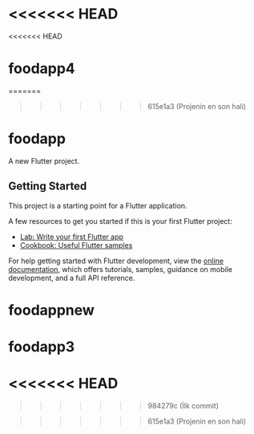 <<<<<<< HEAD
=======
<<<<<<< HEAD
# foodapp4
=======
>>>>>>> 615e1a3 (Projenin en son hali)
# foodapp

A new Flutter project.

## Getting Started

This project is a starting point for a Flutter application.

A few resources to get you started if this is your first Flutter project:

- [Lab: Write your first Flutter app](https://docs.flutter.dev/get-started/codelab)
- [Cookbook: Useful Flutter samples](https://docs.flutter.dev/cookbook)

For help getting started with Flutter development, view the
[online documentation](https://docs.flutter.dev/), which offers tutorials,
samples, guidance on mobile development, and a full API reference.
# foodappnew
# foodapp3
<<<<<<< HEAD
=======
>>>>>>> 984279c (İlk commit)

>>>>>>> 615e1a3 (Projenin en son hali)
